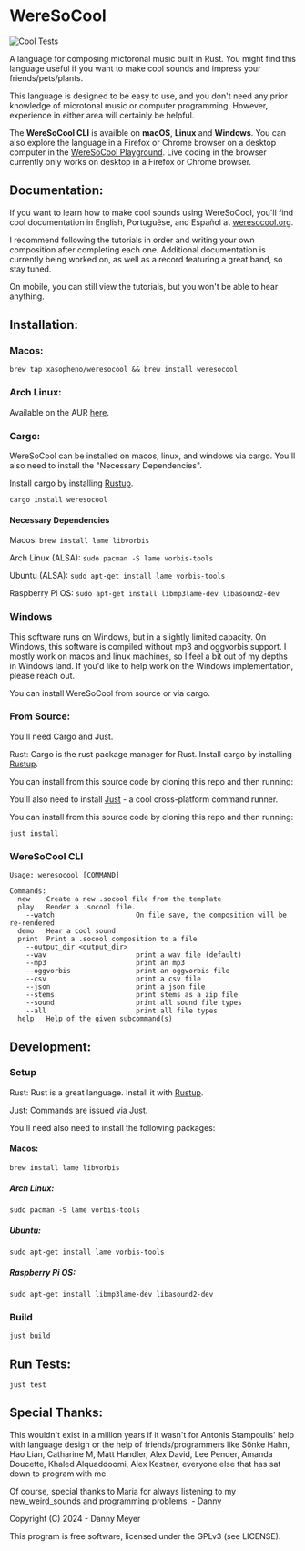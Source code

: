 # **WereSoCool**
![Cool Tests](https://github.com/xasopheno/WereSoCool/workflows/Cool%20Tests/badge.svg)

A language for composing mictoronal music built in Rust. You might find this language useful if you want to make cool sounds and impress your friends/pets/plants. 

This language is designed to be easy to use, and you don't need any prior knowledge of microtonal music or computer programming. However, experience in either area will certainly be helpful.

The **WereSoCool CLI** is availble on **macOS**, **Linux** and **Windows**.  You can also explore the language in a Firefox or Chrome browser on a desktop computer in the [WereSoCool Playground](https://www.weresocool.org/playground). Live coding in the browser currently only works on desktop in a Firefox or Chrome browser. 

## Documentation:
If you want to learn how to make cool sounds using WereSoCool, you'll find cool documentation in English, Portuguêse, and Español
  at [weresocool.org](https://www.weresocool.org/).


I recommend following the tutorials in order and writing your own composition after completing each one. Additional documentation is currently being worked on, as well as a record featuring a great band, so stay tuned. 

On mobile, you can still view the tutorials, but you won't be able to hear anything.

## Installation:

### Macos:

`brew tap xasopheno/weresocool && brew install weresocool`

### Arch Linux:

Available on the AUR [here](https://aur.archlinux.org/packages/weresocool).

### Cargo:

WereSoCool can be installed on macos, linux, and windows via cargo. You'll also need to install the "Necessary Dependencies".

 Install cargo by installing [Rustup](https://www.rust-lang.org/en-US/install.html).

`cargo install weresocool`

#### Necessary Dependencies
Macos:
`brew install lame libvorbis`

Arch Linux (ALSA):
`sudo pacman -S lame vorbis-tools`

Ubuntu (ALSA):
`sudo apt-get install lame vorbis-tools`

Raspberry Pi OS:
`sudo apt-get install libmp3lame-dev libasound2-dev`

### Windows

This software runs on Windows, but in a slightly limited capacity. On Windows, this software is compiled without mp3 and oggvorbis support. I mostly work on macos and linux machines, so I feel a bit out of my depths in Windows land. If you'd like to help work on the Windows implementation, please reach out. 

You can install WereSoCool from source or via cargo. 

### From Source:
You'll need Cargo and Just.

Rust: Cargo is the rust package manager for Rust. Install cargo by installing [Rustup](https://www.rust-lang.org/en-US/install.html).

You can install from this source code by cloning this repo and then running:

You'll also need to install [Just](https://github.com/casey/just) - a cool cross-platform command runner. 

You can install from this source code by cloning this repo and then running:

`just install`


### WereSoCool CLI

```
Usage: weresocool [COMMAND]

Commands:
  new    Create a new .socool file from the template
  play   Render a .socool file.
    --watch                    On file save, the composition will be re-rendered
  demo   Hear a cool sound
  print  Print a .socool composition to a file
    --output_dir <output_dir>
    --wav                      print a wav file (default)
    --mp3                      print an mp3
    --oggvorbis                print an oggvorbis file
    --csv                      print a csv file
    --json                     print a json file
    --stems                    print stems as a zip file
    --sound                    print all sound file types
    --all                      print all file types
  help   Help of the given subcommand(s)
```

## Development:

### Setup
Rust: Rust is a great language. Install it with [Rustup](https://www.rust-lang.org/en-US/install.html).

Just: Commands are issued via [Just](https://github.com/casey/just).

You'll need also need to install the following packages:

#### Macos:
`brew install lame libvorbis`

##### Arch Linux:
`sudo pacman -S lame vorbis-tools`

##### Ubuntu:
`sudo apt-get install lame vorbis-tools`

##### Raspberry Pi OS:
`sudo apt-get install libmp3lame-dev libasound2-dev`

### Build
`just build`

## Run Tests:
`just test`

## Special Thanks:
This wouldn't exist in a million years if it wasn't for Antonis Stampoulis' help with language design or the help of friends/programmers like Sönke Hahn, Hao Lian, Catharine M, Matt Handler, Alex David, Lee Pender, Amanda Doucette, Khaled Alquaddoomi, Alex Kestner, everyone else that has sat down to program with me.

Of course, special thanks to Maria for always listening to my new_weird_sounds
and programming problems. - Danny

Copyright (C) 2024 - Danny Meyer

This program is free software, licensed under the GPLv3 (see LICENSE).

